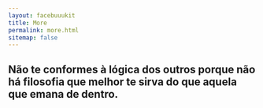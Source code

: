 ```yaml
---
layout: facebuuukit
title: More
permalink: more.html
sitemap: false
---
```


<div class="coluna centre">
<h2 class="subtitle espaco">Não te conformes à lógica dos outros porque não há filosofia que melhor te sirva do que aquela que emana de dentro.</h2>
</div>
